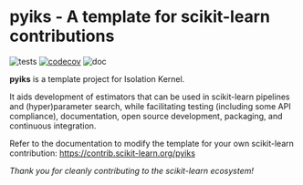 pyiks - A template for scikit-learn contributions
============================================================

![tests](https://github.com/IsolationKernel/pyiks/actions/workflows/python-app.yml/badge.svg)
[![codecov](https://codecov.io/gh/IsolationKernel/pyiks/graph/badge.svg?token=L0XPWwoPLw)](https://codecov.io/gh/IsolationKernel/pyiks)
![doc](https://github.com/IsolationKernel/pyiks/actions/workflows/deploy-gh-pages.yml/badge.svg)

**pyiks** is a template project for Isolation Kernel.

It aids development of estimators that can be used in scikit-learn pipelines and
(hyper)parameter search, while facilitating testing (including some API compliance),
documentation, open source development, packaging, and continuous integration.

Refer to the documentation to modify the template for your own scikit-learn
contribution: <https://contrib.scikit-learn.org/pyiks>

*Thank you for cleanly contributing to the scikit-learn ecosystem!*
